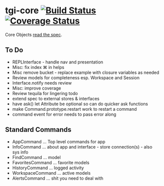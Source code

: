 # tgi-core [![Build Status](https://travis-ci.org/tgi-io/tgi-core.svg?branch=master)](https://travis-ci.org/tgi-io/tgi-core) [![Coverage Status](https://img.shields.io/coveralls/tgi-io/tgi-core.svg)](https://coveralls.io/r/tgi-io/tgi-core)

Core Objects [read the spec](spec/README.md).

To Do
---
- REPLInterface - handle nav and presentation
- Misc: fix index ⌘ in helps
- Misc remove bucket - replace example with closure variables as needed
- Review models for completeness esp. Workspace and Session
- Interface.notify needs review
- Misc: improve coverage
- Review tequila for lingering todo
- extend spec to external stores & interfaces
- have ask() let Attribute be optional so can do quicker ask functions
- make Command.prototype.restart work to restart a command
- command event for error needs to pass error along

Standard Commands
---
- AppCommand ... Top level commands for app
- InfoCommand ... about app and interface - store connection(s) - also sys info
- FindCommand ... model
- FavoritesCommand ... favorite models
- HistoryCommand ... logged activity
- WorkspaceCommand ... active models
- AlertsCommand ... shit you need to deal with
